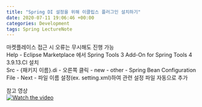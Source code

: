 ```yaml
---
title: "Spring DI 설정을 위해 이클립스 플러그인 설치하기"
date: 2020-07-11 19:06:46 +00:00
categories: Development
tags: Spring LectureNote
---
```


마켓플레이스 접근 시 오류는 무시해도 진행 가능  
Help - Eclipse Marketplace 에서 Spring Tools 3 Add-On for Spring Tools 4 3.9.13.CI 설치  
Src - {패키지 이름}.di - 오른쪽 클릭 - new - other - Spring Bean Configuration File - Next - 파일 이름 설정(ex. setting.xml)하여 관련 설정 파일 자동으로 추가


참고 영상  
[![Watch the video](https://img.youtube.com/vi/Jwoz4ORX60A/hqdefault.jpg)](https://youtu.be/Jwoz4ORX60A)
